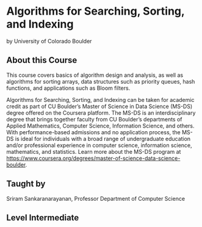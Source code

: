 # Algorithms for Searching, Sorting, and Indexing
by University of Colorado Boulder

## About this Course
This course covers basics of algorithm design and analysis, as well as algorithms for sorting arrays, data structures such as priority queues, hash functions, and applications such as Bloom filters.

Algorithms for Searching, Sorting, and Indexing can be taken for academic credit as part of CU Boulder’s Master of Science in Data Science (MS-DS) degree offered on the Coursera platform. The MS-DS is an interdisciplinary degree that brings together faculty from CU Boulder’s departments of Applied Mathematics, Computer Science, Information Science, and others. With performance-based admissions and no application process, the MS-DS is ideal for individuals with a broad range of undergraduate education and/or professional experience in computer science, information science, mathematics, and statistics. Learn more about the MS-DS program at https://www.coursera.org/degrees/master-of-science-data-science-boulder.

## Taught by
Sriram Sankaranarayanan, Professor Department of Computer Science

## Level Intermediate